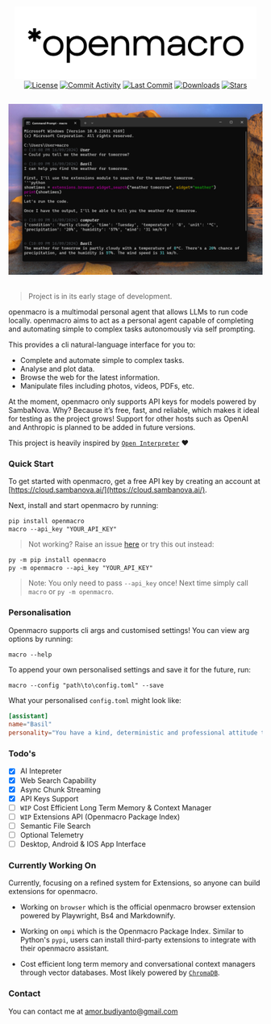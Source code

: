 <div align="center">
  <a href="https://pypi.org/project/openmacro/">
    <img src="https://raw.githubusercontent.com/Openmacro/openmacro/46bb3481766cb66983cb191db731c41f5f69d18d/docs/images/openmacro-title.svg" width="480" height="auto" alt="Openmacro"/>
  </a>
</div>
<div align="center">
<a href="https://github.com/Openmacro/openmacro/blob/main/LICENSE"><img src="https://img.shields.io/static/v1?label=license&message=MIT&color=white&style=flat" alt="License"/></a>
  <a href="https://github.com/Openmacro/openmacro/graphs/commit-activity"><img src="https://img.shields.io/github/commit-activity/m/Openmacro/openmacro" alt="Commit Activity"/></a>
  <a href="https://github.com/Openmacro/openmacro/commits/"><img src="https://img.shields.io/github/last-commit/Openmacro/openmacro" alt="Last Commit"/></a>
  <a href="https://pypi.org/project/openmacro"><img src="https://img.shields.io/pypi/dm/openmacro" alt="Downloads"/></a>
  <a href="https://github.com/Openmacro/openmacro/stargazers"><img src="https://img.shields.io/github/stars/Openmacro/openmacro" alt="Stars"/></a>

</div>

##

<div align="center">
  <a href="https://pypi.org/project/openmacro/">
    <img src="https://raw.githubusercontent.com/Openmacro/openmacro/main/docs/images/demo.png" height="auto" alt="Openmacro"/>
  </a>
</div>

<br>

> Project is in its early stage of development.

openmacro is a multimodal personal agent that allows LLMs to run code locally. openmacro aims to act as a personal agent capable of completing and automating simple to complex tasks autonomously via self prompting.

This provides a cli natural-language interface for you to:

+ Complete and automate simple to complex tasks.
+ Analyse and plot data.
+ Browse the web for the latest information.
+ Manipulate files including photos, videos, PDFs, etc.

At the moment, openmacro only supports API keys for models powered by SambaNova. Why? Because it’s free, fast, and reliable, which makes it ideal for testing as the project grows! Support for other hosts such as OpenAI and Anthropic is planned to be added in future versions.

This project is heavily inspired by [`Open Interpreter`](https://github.com/OpenInterpreter/open-interpreter) ❤️

### Quick Start
To get started with openmacro, get a free API key by creating an account at [https://cloud.sambanova.ai/](https://cloud.sambanova.ai/). 

Next, install and start openmacro by running:
```shell
pip install openmacro
macro --api_key "YOUR_API_KEY"
```
> Not working? Raise an issue [here](https://github.com/amooo-ooo/openmacro/issues/new) or try this out instead:
```shell
py -m pip install openmacro
py -m openmacro --api_key "YOUR_API_KEY"
```
> Note: You only need to pass `--api_key` once! Next time simply call `macro` or `py -m openmacro`.

### Personalisation
Openmacro supports cli args and customised settings! You can view arg options by running:
```shell
macro --help
```
To append your own personalised settings and save it for the future, run:
```shell
macro --config "path\to\config.toml" --save
```

What your personalised `config.toml` might look like:
```toml
[assistant]
name="Basil"
personality="You have a kind, deterministic and professional attitude towards your work and respond in a formal, yet casual manner."
```

### Todo's 
- [x] AI Intepreter
- [X] Web Search Capability
- [X] Async Chunk Streaming
- [X] API Keys Support
- [ ] `WIP` Cost Efficient Long Term Memory & Context Manager
- [ ] `WIP` Extensions API (Openmacro Package Index)
- [ ] Semantic File Search
- [ ] Optional Telemetry
- [ ] Desktop, Android & IOS App Interface

### Currently Working On
Currently, focusing on a refined system for Extensions, so anyone can build extensions for openmacro.

- Working on `browser` which is the official openmacro browser extension powered by Playwright, Bs4 and Markdownify.

- Working on `ompi` which is the Openmacro Package Index. Similar to Python's `pypi`, users can install third-party extensions to integrate with their openmacro assistant.

- Cost efficient long term memory and conversational context managers through vector databases. Most likely powered by [`ChromaDB`](https://github.com/chroma-core/chroma).

### Contact
You can contact me at [amor.budiyanto@gmail.com](mailto:amor.budiyanto@gmail.com)
